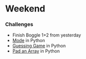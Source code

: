Weekend
========================
### Challenges
* Finish Boggle 1+2 from yesterday
* [Mode](https://github.com/foxtrotplatoon/calculate-mode) in Python
* [Guessing Game](https://github.com/foxtrotplatoon/guessing-game) in Python
* [Pad an Array](https://github.com/foxtrotplatoon/pad-array) in Python
